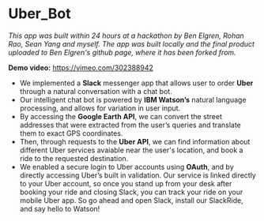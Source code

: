 # Uber_Bot

*This app was built within 24 hours at a hackathon by Ben Elgren, Rohan Rao, Sean Yang and myself. The app was built locally and the final product uploaded to Ben Elgren's github page, where it has been forked from.*

**Demo video:** https://vimeo.com/302388942

- We implemented a **Slack** messenger app that allows user to order **Uber** through a natural conversation with a chat bot.  
- Our intelligent chat bot is powered by **IBM Watson’s** natural language processing, and allows for variation in user input. 
- By accessing the **Google Earth API**, we can convert the street addresses that were extracted from the user’s queries and translate them to exact GPS coordinates. 
- Then, through requests to the **Uber API**, we can find information about different Uber services avaiable near the user's location, and book a ride to the requested destination.  
- We enabled a secure login to Uber accounts using **OAuth**, and by directly accessing Uber’s built in validation.  Our service is linked directly to your Uber account, so once you stand up from your desk after booking your ride and closing Slack, you can track your ride on your mobile Uber app.  So go ahead and open Slack, install our SlackRide, and say hello to Watson!
